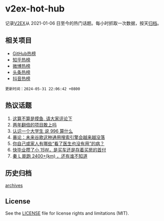 # v2ex-hot-hub

 记录[V2EX](https://www.v2ex.com/)从 2021-01-06 日至今的热门话题。每小时抓取一次数据，按天[归档](archives)。
 
 ## 相关项目

- [GitHub热榜](https://github.com/snaildev/github-hot-hub)
- [知乎热榜](https://github.com/snaildev/zhihu-hot-hub)
- [微博热榜](https://github.com/snaildev/weibo-hot-hub)
- [头条热榜](https://github.com/snaildev/toutiao-hot-hub)
- [抖音热榜](https://github.com/snaildev/douyin-hot-hub)


 `更新时间：2024-05-31 22:06:42 +0800`

## 热议话题

1. [这算不算是摸鱼, 请大家评论下](https://www.v2ex.com/t/1045589)
1. [两年翻倍的项目敢上吗](https://www.v2ex.com/t/1045664)
1. [认识一个大学生 说 996 算什么](https://www.v2ex.com/t/1045604)
1. [暴论：未来谷歌这种通用搜索引擎会越来越没落](https://www.v2ex.com/t/1045600)
1. [你自己或家人有哪些“看了医生也没有用”的病？](https://www.v2ex.com/t/1045588)
1. [快毕业攒了小 15W，是买车还是存着买房的首付](https://www.v2ex.com/t/1045621)
1. [秦 L 能跑 2400+(km) ，还有谁不知道](https://www.v2ex.com/t/1045583)

## 历史归档

[archives](archives)

## License

See the [LICENSE](LICENSE) file for license rights and limitations (MIT).
